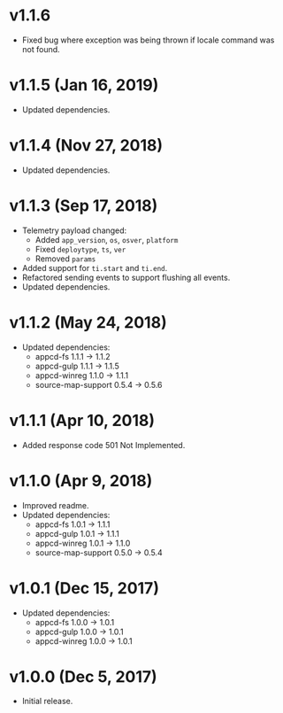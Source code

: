 # v1.1.6

 * Fixed bug where exception was being thrown if locale command was not found.

# v1.1.5 (Jan 16, 2019)

 * Updated dependencies.

# v1.1.4 (Nov 27, 2018)

 * Updated dependencies.

# v1.1.3 (Sep 17, 2018)

 * Telemetry payload changed:
   - Added `app_version`, `os`, `osver`, `platform`
   - Fixed `deploytype`, `ts`, `ver`
   - Removed `params`
 * Added support for `ti.start` and `ti.end`.
 * Refactored sending events to support flushing all events.
 * Updated dependencies.

# v1.1.2 (May 24, 2018)

 * Updated dependencies:
   - appcd-fs 1.1.1 -> 1.1.2
   - appcd-gulp 1.1.1 -> 1.1.5
   - appcd-winreg 1.1.0 -> 1.1.1
   - source-map-support 0.5.4 -> 0.5.6

# v1.1.1 (Apr 10, 2018)

 * Added response code 501 Not Implemented.

# v1.1.0 (Apr 9, 2018)

 * Improved readme.
 * Updated dependencies:
   - appcd-fs 1.0.1 -> 1.1.1
   - appcd-gulp 1.0.1 -> 1.1.1
   - appcd-winreg 1.0.1 -> 1.1.0
   - source-map-support 0.5.0 -> 0.5.4

# v1.0.1 (Dec 15, 2017)

 * Updated dependencies:
   - appcd-fs 1.0.0 -> 1.0.1
   - appcd-gulp 1.0.0 -> 1.0.1
   - appcd-winreg 1.0.0 -> 1.0.1

# v1.0.0 (Dec 5, 2017)

 - Initial release.

